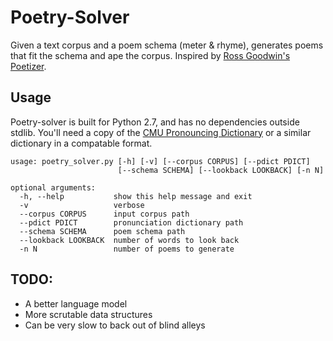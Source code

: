# Poetry-Solver

Given a text corpus and a poem schema (meter & rhyme), generates poems that fit the schema and ape the corpus. Inspired by [Ross Goodwin's Poetizer](https://github.com/rossgoodwin/poetizer).

## Usage
Poetry-solver is built for Python 2.7, and has no dependencies outside stdlib. You'll need a copy of the [CMU Pronouncing Dictionary](http://www.speech.cs.cmu.edu/cgi-bin/cmudict) or a similar dictionary in a compatable format.

    usage: poetry_solver.py [-h] [-v] [--corpus CORPUS] [--pdict PDICT]
                            [--schema SCHEMA] [--lookback LOOKBACK] [-n N]

    optional arguments:
      -h, --help           show this help message and exit
      -v                   verbose
      --corpus CORPUS      input corpus path
      --pdict PDICT        pronunciation dictionary path
      --schema SCHEMA      poem schema path
      --lookback LOOKBACK  number of words to look back
      -n N                 number of poems to generate

## TODO:
* A better language model
* More scrutable data structures
* Can be very slow to back out of blind alleys
